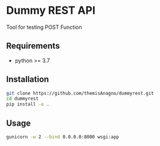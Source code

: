 # Dummy REST API

Tool for testing POST Function

## Requirements

* python >= 3.7

## Installation

``` bash
git clone https://github.com/themisAnagno/dummyrest.git
cd dummyrest
pip install -e .
```

## Usage

``` bash
gunicorn -w 2 --bind 0.0.0.0:8000 wsgi:app
```
